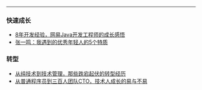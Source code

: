 
---

### 快速成长

* [8年开发经验，网易Java开发工程师的成长感悟](http://mp.weixin.qq.com/s/Ck71qeyACk0Zn5j3ro87YQ)
* [张一鸣：我遇到的优秀年轻人的5个特质](http://mp.weixin.qq.com/s/SayDuFnWFIRaKgVfd3Km7g)


### 转型

* [从纯技术到技术管理，那些跌宕起伏的转型经历](http://mp.weixin.qq.com/s/FWrhT2jl1TUq80d8gNinww)
* [从普通程序员到三百人团队CTO，技术人成长的易与不易](http://mp.weixin.qq.com/s/tyTrBg9vk5Ft16oWEb4-bA)
